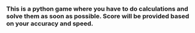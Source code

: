 <h3>This is a python game where you have to do calculations and solve them as soon as possible. Score will be provided based on your accuracy and speed.</h3>
